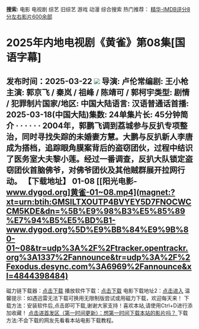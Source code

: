 **搜索:** 电影 电视剧 综艺 旧综艺 游戏 动漫 综合搜索 热门推荐： [精华-IMDB评分8分左右影片600余部](https://www.dytt8.com/html/gndy/jddy/20160320/50510.html)
# 2025年内地电视剧《黄雀》第08集[国语字幕]
发布时间：2025-03-22 
![](https://wx4.sinaimg.cn/large/006DaeX0gy1hzq0wtxvgxj30u01hb4bb.jpg)
导演: 卢伦常编剧: 王小枪主演: 郭京飞 / 秦岚 / 祖峰 / 陈靖可 / 郭柯宇类型: 剧情 / 犯罪制片国家/地区: 中国大陆语言: 汉语普通话首播: 2025-03-18(中国大陆)集数: 24单集片长: 45分钟简介 · · · · · ·
2004年，郭鹏飞调到荔城参与反扒专项整治，同时寻找失踪的未婚妻方慧。大鹏与反扒新人李唐成为搭档，追踪眼角膜案背后的盗窃团伙，过程中结识了医务室大夫黎小莲。经过一番调查，反扒大队锁定盗窃团伙首脑佛爷，对佛爷团伙及其他贼群展开拉网行动。 
**【下载地址】**
01-08 
[[阳光电影-www.dygod.org]黄雀-01~08.mp4](magnet:?xt=urn:btih:GMSILTXOUTP4BVYEY5D7FNOCWCCM5KDE&dn=%5B%E9%98%B3%E5%85%89%E7%94%B5%E5%BD%B1-www.dygod.org%5D%E9%BB%84%E9%9B%80-01~08&tr=udp%3A%2F%2Ftracker.opentrackr.org%3A1337%2Fannounce&tr=udp%3A%2F%2Fexodus.desync.com%3A6969%2Fannounce&xl=4844398484)  
---  
磁力链下载器：[点击下载](https://dygod.org/js/bt.htm "qBittorrent") 播放软件下载：[点击下载](https://dygod.org/js/player.htm "PotPlayer") 电影下载地址2：[点击进入](https://dygod.org/ "阳光电影") 温馨提示：如遇迅雷无法下载可换用无限制版尝试或用磁力下载，欢迎每天来！  下载方法：安装软件后,点击即可下载,谢谢大家支持！喜欢本站,请使用Ctrl+D进行添加收藏！ [点击进首发区（第一时间更新）：想第一时间下载本站的影片吗？ ](https://www.ygdy8.net/)下载方法:不会下载的网友先看看本站电影下载教程。